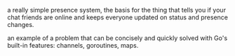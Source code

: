 a really simple presence system, the basis for the thing that tells you if your chat friends are online and keeps everyone updated on status and presence changes.

an example of a problem that can be concisely and quickly solved with Go's built-in features: channels, goroutines, maps.
